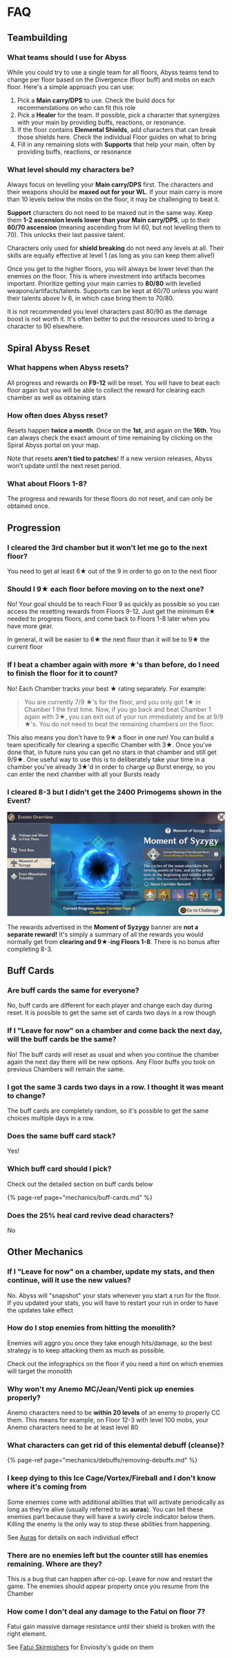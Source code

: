 # FAQ

## Teambuilding

### What teams should I use for Abyss

While you could try to use a single team for all floors, Abyss teams tend to change per floor based on the Divergence \(floor buff\) and mobs on each floor. Here's a simple approach you can use:

1. Pick a **Main carry/DPS** to use. Check the build docs for recommendations on who can fit this role
2. Pick a **Healer** for the team. If possible, pick a character that synergizes with your main by providing buffs, reactions, or resonance.
3. If the floor contains **Elemental Shields**, add characters that can break those shields here. Check the individual Floor guides on what to bring
4. Fill in any remaining slots with **Supports** that help your main, often by providing buffs, reactions, or resonance

### What level should my characters be?

Always focus on levelling your **Main carry/DPS** first. The characters and their weapons should be **maxed out for your WL**. If your main carry is more than 10 levels below the mobs on the floor, it may be challenging to beat it.

**Support** characters do not need to be maxed out in the same way. Keep them **1-2 ascension levels lower than your Main carry/DPS**, up to their **60/70 ascension** \(meaning ascending from lvl 60, but not levelling them to 70\). This unlocks their last passive talent.

Characters only used for **shield breaking** do not need any levels at all. Their skills are equally effective at level 1 \(as long as you can keep them alive!\)

Once you get to the higher floors, you will always be lower level than the enemies on the floor. This is where investment into artifacts becomes important. Prioritize getting your main carries to **80/80** with levelled weapons/artifacts/talents. Supports can be kept at 60/70 unless you want their talents above lv 6, in which case bring them to 70/80.

It is not recommended you level characters past 80/90 as the damage boost is not worth it. It's often better to put the resources used to bring a character to 90 elsewhere.

## Spiral Abyss Reset

### What happens when Abyss resets?

All progress and rewards on **F9-12** will be reset. You will have to beat each floor again but you will be able to collect the reward for clearing each chamber as well as obtaining stars

### How often does Abyss reset?

Resets happen **twice a month**. Once on the **1st**, and again on the **16th**. You can always check the exact amount of time remaining by clicking on the Spiral Abyss portal on your map.

Note that resets **aren't tied to patches**! If a new version releases, Abyss won't update until the next reset period.

### What about Floors 1-8?

The progress and rewards for these floors do not reset, and can only be obtained once.

## Progression

### I cleared the 3rd chamber but it won't let me go to the next floor?

You need to get at least 6★ out of the 9 in order to go on to the next floor

### Should I 9★ each floor before moving on to the next one?

No! Your goal should be to reach Floor 9 as quickly as possible so you can access the resetting rewards from Floors 9-12. Just get the minimum 6★ needed to progress floors, and come back to Floors 1-8 later when you have more gear.

In general, it will be easier to 6★ the next floor than it will be to 9★ the current floor

### If I beat a chamber again with more ★'s than before, do I need to finish the floor for it to count?

No! Each Chamber tracks your best ★ rating separately. For example:

> You are currently 7/9 ★'s for the floor, and you only got 1★ in Chamber 1 the first time. Now, if you go back and beat Chamber 1 again with 3★, you can exit out of your run immediately and be at 9/9 ★'s. You do not need to beat the remaining chambers on the floor.

This also means you don't have to 9★ a floor in one run! You can build a team specifically for clearing a specific Chamber with 3★. Once you've done that, in future runs you can get no stars in that chamber and still get 9/9★. One useful way to use this is to deliberately take your time in a chamber you've already 3★'d in order to charge up Burst energy, so you can enter the next chamber with all your Bursts ready

### I cleared 8-3 but I didn't get the 2400 Primogems shown in the Event?

![Moment of Syzygy &quot;Event&quot; Banner](.gitbook/assets/moment_of_syzygy.jpg)

The rewards advertised in the **Moment of Syzygy** banner are **not a separate reward!** It's simply a summary of all the rewards you would normally get from **clearing and 9**★-**ing Floors 1-8**. There is no bonus after completing 8-3.

## Buff Cards

### Are buff cards the same for everyone?

No, buff cards are different for each player and change each day during reset. It is possible to get the same set of cards two days in a row though

### If I "Leave for now" on a chamber and come back the next day, will the buff cards be the same?

No! The buff cards will reset as usual and when you continue the chamber again the next day there will be new options. Any Floor buffs you took on previous Chambers will remain the same.

### I got the same 3 cards two days in a row. I thought it was meant to change?

The buff cards are completely random, so it's possible to get the same choices multiple days in a row.

### Does the same buff card stack?

Yes!

### Which buff card should I pick?

Check out the detailed section on buff cards below

{% page-ref page="mechanics/buff-cards.md" %}

### Does the 25% heal card revive dead characters?

No

## Other Mechanics

### If I "Leave for now" on a chamber, update my stats, and then continue, will it use the new values?

No. Abyss will "snapshot" your stats whenever you start a run for the floor. If you updated your stats, you will have to restart your run in order to have the updates take effect

### How do I stop enemies from hitting the monolith?

Enemies will aggro you once they take enough hits/damage, so the best strategy is to keep attacking them as much as possible.

Check out the infographics on the floor if you need a hint on which enemies will target the monolith

### Why won't my Anemo MC/Jean/Venti pick up enemies properly?

Anemo characters need to be **within 20 levels** of an enemy to properly CC them. This means for example, on Floor 12-3 with level 100 mobs, your Anemo characters need to be at least level 80

### What characters can get rid of this elemental debuff \(cleanse\)?

{% page-ref page="mechanics/debuffs/removing-debuffs.md" %}

### I keep dying to this Ice Cage/Vortex/Fireball and I don't know where it's coming from

Some enemies come with additional abilities that will activate periodically as long as they're alive \(usually referred to as **auras**\). You can tell these enemies part because they will have a swirly circle indicator below them. Killing the enemy is the only way to stop these abilities from happening.

See [Auras](mechanics/auras/) for details on each individual effect

### There are no enemies left but the counter still has enemies remaining. Where are they?

This is a bug that can happen after co-op. Leave for now and restart the game. The enemies should appear property once you resume from the Chamber

### How come I don't deal any damage to the Fatui on floor 7?

Fatui gain massive damage resistance until their shield is broken with the right element.

See [Fatui Skirmishers](mechanics/video-guides/fatui-skirmishers.md) for Enviosity's guide on them

